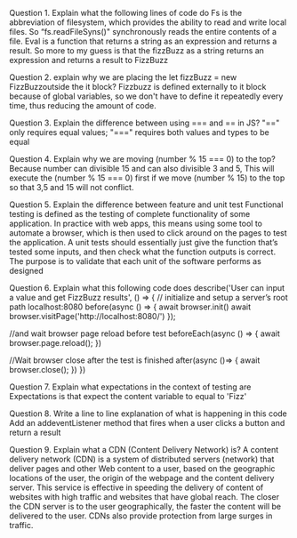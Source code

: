 Question 1. Explain what the following lines of code do
  Fs is the abbreviation of filesystem, which provides the ability to read and write local files. So “fs.readFileSyns()"  synchronously reads the entire contents of a file. Eval is a function that returns a string as an expression and returns a result. So more to my guess is that the fizzBuzz as a string returns an expression and returns a result to FizzBuzz

Question 2. explain why we are placing the let fizzBuzz = new FizzBuzzoutside the it block?
 Fizzbuzz is defined externally to  it block because of global variables, so we don't have to   define it repeatedly every time, thus reducing the amount of code.
 
Question 3.  Explain the difference between using === and == in JS?
  "==" only requires equal values; 
  "===" requires both values and types to be equal
  
Question 4.  Explain why we are moving (number % 15 === 0) to the top?
  Because number can divisible 15 and can also divisible 3 and 5, This will execute the (number % 15 === 0) first if we move (number % 15) to the top so that 3,5 and 15 will not conflict.

Question 5.  Explain the difference between feature and unit test
 Functional testing is defined as the testing of complete functionality of some application. In practice with web apps, this means using some tool to automate a browser, which is then used to click around on the pages to test the application. A unit tests should essentially just give the function that’s tested some inputs, and then check what the function outputs is correct. The purpose is to validate that each unit of the software performs as designed

Question 6.  Explain what this following code does
  describe('User can input a value and get FizzBuzz results', () => {
  // initialize and setup a server’s root path localhost:8080
    before(async () => {
        await  browser.init()
        await  browser.visitPage('http://localhost:8080/')
    }); 
    
 //and wait browser page reload before test
    beforeEach(async () => {
        await  browser.page.reload();
    })

//Wait browser close after the test is finished
    after(async ()=> {
        await  browser.close();
    })
  })
  
Question 7.  Explain what expectations in the context of testing are
  Expectations is that expect the content variable to equal to 'Fizz'
  
Question 8. Write a line to line explanation of what is happening in this code
 Add an addeventListener method that fires when a user clicks a button and return a result 
 
Question 9. Explain what a CDN (Content Delivery Network) is?
  A content delivery network (CDN) is a system of distributed servers (network) that deliver pages and other Web content to a user, based on the geographic locations of the user, the origin of the webpage and the content delivery server. This service is effective in speeding the delivery of content of websites with high traffic and websites that have global reach. The closer the CDN server is to the user geographically, the faster the content will be delivered to the user. CDNs also provide protection from large surges in traffic.